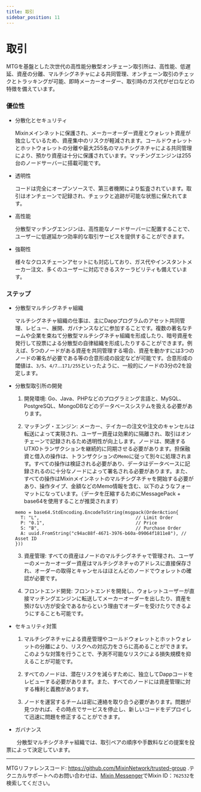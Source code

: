 ```yaml
---
title: 取引
sidebar_position: 11
---
```


# 取引

MTGを基盤とした次世代の高性能分散型オンチェーン取引所は、高性能、低遅延、資産の分離、マルチシグネチャによる共同管理、オンチェーン取引のチェックとトラッキングが可能、即時メーカーオーダー、取引時のガス代がゼロなどの特徴を備えています。

### 優位性

- 分散化とセキュリティ
  
  Mixinメインネットに保護され、メーカーオーダー資産とウォレット資産が独立しているため、資産集中のリスクが軽減されます。コールドウォレットとホットウォレットの分離や最大255名のマルチシグネチャによる共同管理により、預かり資産は十分に保護されています。マッチングエンジンは255台のノードサーバーに搭載可能です。

- 透明性
  
  コードは完全にオープンソースで、第三者機関により監査されています。取引はオンチェーンで記録され、チェックと追跡が可能な状態に保たれてます。

- 高性能
  
  分散型マッチングエンジンは、高性能なノードサーバーに配置することで、ユーザーに低遅延かつ効率的な取引サービスを提供することができます。

- 強靭性

  様々なクロスチェーンアセットにも対応しており、ガス代やインスタントメーカー注文、多くのユーザーに対応できるスケーラビリティも備えています。

### ステップ

- 分散型マルチシグネチャ組織

  マルチシグネチャ組織の仕事は、主にDappプログラムのアセット共同管理、レビュー、展開、ガバナンスなどに参加することです。複数の著名なチームや企業を束ねて分散型マルチシグネチャ組織を形成したり、暗号資産を発行して投票による分散型の自律組織を形成したりすることができます。例えば、5つのノードがある資産を共同管理する場合、資産を動かすには3つのノードの署名が必要である等の合意形成の設定などが可能です。合意形成の閾値は、`3/5`、`4/7`...`171/255`といったように、一般的にノードの3分の2を設定します。

- 分散型取引所の開発
  
  1. 開発環境: Go、Java、PHPなどのプログラミング言語と、MySQL、PostgreSQL、MongoDBなどのデータベースシステムを扱える必要があります。

  2. マッチング・エンジン: メーカー、テイカーの注文や注文のキャンセルは転送によって実現され、ユーザー資産は効果的に隔離され、取引はオンチェーンで記録されるため透明性が向上します。ノードは、関連するUTXOトランザクションを継続的に同期させる必要があります。担保融資と借入の操作は、トランザクションの`Memo`に従って別々に処理されます。すべての操作は検証される必要があり、データはデータベースに記録されるのに十分なノードによって署名される必要があります。また、すべての操作はMixinメインネットのマルチシグネチャを開始する必要があり、操作タイプ、金額などのMemo情報を含む、以下のようなフォーマットになっています。（データを圧縮するためにMessagePack + base64を使用することが推奨されます）

  ```golang
  memo = base64.StdEncoding.EncodeToString(msgpack(OrderAction{
    T: "L",                                    // Limit Order
    P: "0.1",                                  // Price
    S: "B",                                    // Purchase Order
    A: uuid.FromString("c94ac88f-4671-3976-b60a-09064f1811e8"), // Asset ID
  }))
  ```

  3. 資産管理: すべての資産はノードのマルチシグネチャで管理され、ユーザーのメーカーオーダー資産はマルチシグネチャのアドレスに直接保存され、オーダーの取得とキャンセルはほとんどのノードでウォレットの確認が必要です。

  4. フロントエンド開発: フロントエンドを開発し、ウォレットユーザーが直接マッチングエンジンに転送してメーカーオーダーを出したり、資産を預けない方が安全であるからという理由でオーダーを受けたりできるようにすることも可能です。

- セキュリティ対策

  1. マルチシグネチャによる資産管理やコールドウォレットとホットウォレットの分離により、リスクへの対応力をさらに高めることができます。このような対策を行うことで、予測不可能なリスクによる損失規模を抑えることが可能です。

  2. すべてのノードは、潜在リスクを減らすために、独立してDappコードをレビューする必要があります。また、すべてのノードには資産管理に対する権利と義務があります。

  3. ノードを運営するチームは密に連絡を取り合う必要があります。問題が見つかれば、その時点でサービスを停止し、新しいコードをデプロイして迅速に問題を修正することができます。

- ガバナンス

 　　分散型マルチシグネチャ組織では、取引ペアの順序や手数料などの提案を投票によって決定しています。

---
MTGリファレンスコード: https://github.com/MixinNetwork/trusted-group .テクニカルサポートへのお問い合わせは、[Mixin Messenger](https://w3c.group/c/1609251387450619)でMixin ID：`762532`を検索してください。

